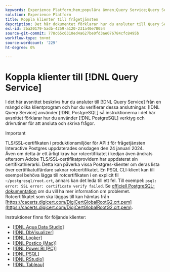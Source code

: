 ```yaml
---
keywords: Experience Platform;hem;populära ämnen;Query Service;Query Service;connect;connect to query service;aqua data studio;Aqua Data Studio;Looker;Looker;Postico;postico;Power BI bi;psql;rstudio;PSQL;RStudio;Tableau;tab leau;
solution: Experience Platform
title: Koppla klienter till frågetjänsten
description: Det här dokumentet förklarar hur du ansluter till Query Service från ett antal klientprogram och hur du verifierar dessa anslutningar.
exl-id: 2ba20179-5adb-4259-a120-231a40e78054
source-git-commit: 778c65c6310ed4a627be0fd3ae076784cfc8495b
workflow-type: tm+mt
source-wordcount: '229'
ht-degree: 0%

---
```


# Koppla klienter till [!DNL Query Service]

I det här avsnittet beskrivs hur du ansluter till [!DNL Query Service] från en mängd olika klientprogram och hur du verifierar dessa anslutningar. [!DNL Query Service] använder [!DNL PostgreSQL] så instruktionerna i det här avsnittet förklarar hur du använder [!DNL PostgreSQL] verktyg och drivrutiner för att ansluta och skriva frågor.

>[!IMPORTANT]
>
>TLS/SSL-certifikaten i produktionsmiljöer för API:t för frågetjänsten Interactive Postgres uppdaterades onsdagen den 24 januari 2024.<br>Även om detta är ett årligt krav har rotcertifikatet i kedjan även ändrats eftersom Adobe TLS/SSL-certifikatprovidern har uppdaterat sin certifikathierarki. Detta kan påverka vissa Postgres-klienter om deras lista över certifikatutfärdare saknar rotcertifikatet. En PSQL CLI-klient kan till exempel behöva lägga till rotcertifikaten i en explicit fil `~/postgresql/root.crt`, annars kan det leda till ett fel. Till exempel: `psql: error: SSL error: certificate verify failed`. Se [officiell PostgreSQL-dokumentation](https://www.postgresql.org/docs/current/libpq-ssl.html#LIBQ-SSL-CERTIFICATES) om du vill ha mer information om problemet.<br>Rotcertifikatet som ska läggas till kan hämtas från [https://cacerts.digicert.com/DigiCertGlobalRootG2.crt.pem](https://cacerts.digicert.com/DigiCertGlobalRootG2.crt.pem).

Instruktioner finns för följande klienter:

- [[!DNL Aqua Data Studio]](./aqua-data-studio.md)
- [[!DNL DbVisualizer]](./dbvisulaizer.md)
- [[!DNL Looker]](./looker.md)
- [[!DNL Postico (Mac)]](./postico.md)
- [[!DNL Power BI (PC)]](./power-bi.md)
- [[!DNL PSQL]](./psql.md)
- [[!DNL RStudio]](./rstudio.md)
- [[!DNL Tableau]](./tableau.md)
